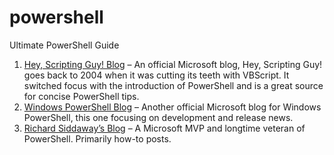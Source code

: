 # powershell
Ultimate PowerShell Guide



1. [ Hey, Scripting Guy! Blog](http://blogs.technet.com/b/heyscriptingguy/) – An official Microsoft blog, Hey, Scripting Guy! goes back to 2004 when it was cutting its teeth with VBScript. It switched focus with the introduction of PowerShell and is a great source for concise PowerShell tips.
2. [Windows PowerShell Blog](http://blogs.msdn.com/b/powershell/) – Another official Microsoft blog for Windows PowerShell, this one focusing on development and release news.
3. [Richard Siddaway’s Blog](https://richardspowershellblog.wordpress.com/) – A Microsoft MVP and longtime veteran of PowerShell. Primarily how-to posts.
